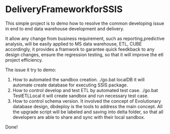 # DeliveryFrameworkforSSIS

This simple project is to demo how to resolve the common developing issue in end to end data warehouse development and delivery. 

It allow any change from business requirement, such as reporting,predictive analysis, will be easily applied to MS data warehouse, ETL, CUBE accordingly, it provides a framwork to garantee quick feedkback to any design changes, ensure the regression testing, so that it will improve the etl project efficiency.

The issue it try to demo:
1. How to automated the sandbox creation.
./go.bat localDB
it will automate create database for executing SSIS package.
2. How to control develop and test ETL by automated test case.
./go.bat TestETLLocal
it will create sandbox and run necessary test case.
3. How to control schema version.
It involved the concept of Evolutionary database design, dbdeploy is the tools to address the main concept. All the upgrade script will be labeled and saving into delta folder, so that all developers are able to share and sync with their local sandbox.

Done!
